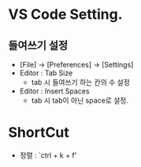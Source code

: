 # VS Code Setting.

## 들여쓰기 설정
- [File] -> [Preferences] -> [Settings]
- Editor : Tab Size
  - tab 시 들여쓰기 하는 칸의 수 설정
- Editor : Insert Spaces
  - tab 시 tab이 아닌 space로 설정.

# ShortCut
- 정렬 : `ctrl + k + f'

